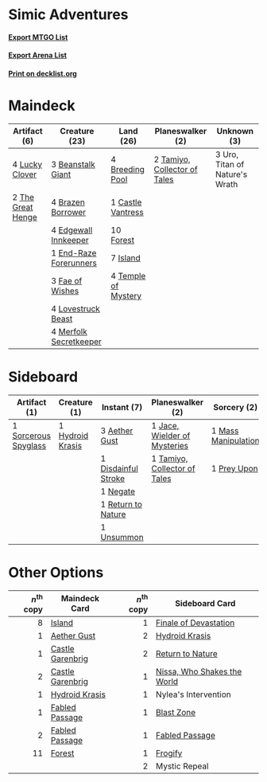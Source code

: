 # Simic Adventures

#### [Export MTGO List](../collection/Simic%20Adventures/Simic%20Adventures.txt)
#### [Export Arena List](../collection/Simic%20Adventures/Simic%20Adventures_arena.txt)
#### [Print on decklist.org](http://decklist.org/?deckmain=3%09Beanstalk%20Giant%0A4%09Brazen%20Borrower%0A4%09Breeding%20Pool%0A1%09Castle%20Vantress%0A4%09Edgewall%20Innkeeper%0A1%09End-Raze%20Forerunners%0A3%09Fae%20of%20Wishes%0A10%09Forest%0A7%09Island%0A4%09Lovestruck%20Beast%0A4%09Lucky%20Clover%0A4%09Merfolk%20Secretkeeper%0A2%09Tamiyo,%20Collector%20of%20Tales%0A4%09Temple%20of%20Mystery%0A2%09The%20Great%20Henge%0A3%09Uro,%20Titan%20of%20Nature's%20Wrath&deckside=3%09Aether%20Gust%0A1%09Disdainful%20Stroke%0A1%09Hydroid%20Krasis%0A1%09Jace,%20Wielder%20of%20Mysteries%0A1%09Mass%20Manipulation%0A1%09Mystic%20Repeal%0A1%09Negate%0A1%09Prey%20Upon%0A1%09Return%20to%20Nature%0A1%09Shadowspear%0A1%09Sorcerous%20Spyglass%0A1%09Tamiyo,%20Collector%20of%20Tales%0A1%09Unsummon)
# Maindeck

|                                        Artifact (6)                                        |                                          Creature (23)                                          |                                          Land (26)                                           |                                           Planeswalker (2)                                            |         Unknown (3)          |
|--------------------------------------------------------------------------------------------|-------------------------------------------------------------------------------------------------|----------------------------------------------------------------------------------------------|-------------------------------------------------------------------------------------------------------|------------------------------|
|4 [Lucky Clover](http://gatherer.wizards.com/Pages/Card/Details.aspx?multiverseid=473188)   |3 [Beanstalk Giant](http://gatherer.wizards.com/Pages/Card/Details.aspx?multiverseid=473111)     |4 [Breeding Pool](http://gatherer.wizards.com/Pages/Card/Details.aspx?multiverseid=97088)     |2 [Tamiyo, Collector of Tales](http://gatherer.wizards.com/Pages/Card/Details.aspx?multiverseid=461147)|3 Uro, Titan of Nature's Wrath|
|2 [The Great Henge](http://gatherer.wizards.com/Pages/Card/Details.aspx?multiverseid=473123)|4 [Brazen Borrower](http://gatherer.wizards.com/Pages/Card/Details.aspx?multiverseid=473001)     |1 [Castle Vantress](http://gatherer.wizards.com/Pages/Card/Details.aspx?multiverseid=473204)  |                                                                                                       |                              |
|                                                                                            |4 [Edgewall Innkeeper](http://gatherer.wizards.com/Pages/Card/Details.aspx?multiverseid=473113)  |10 [Forest](http://gatherer.wizards.com/Pages/Card/Details.aspx?multiverseid=439860)          |                                                                                                       |                              |
|                                                                                            |1 [End-Raze Forerunners](http://gatherer.wizards.com/Pages/Card/Details.aspx?multiverseid=457268)|7 [Island](http://gatherer.wizards.com/Pages/Card/Details.aspx?multiverseid=439857)           |                                                                                                       |                              |
|                                                                                            |3 [Fae of Wishes](http://gatherer.wizards.com/Pages/Card/Details.aspx?multiverseid=473006)       |4 [Temple of Mystery](http://gatherer.wizards.com/Pages/Card/Details.aspx?multiverseid=373571)|                                                                                                       |                              |
|                                                                                            |4 [Lovestruck Beast](http://gatherer.wizards.com/Pages/Card/Details.aspx?multiverseid=473127)    |                                                                                              |                                                                                                       |                              |
|                                                                                            |4 [Merfolk Secretkeeper](http://gatherer.wizards.com/Pages/Card/Details.aspx?multiverseid=473015)|                                                                                              |                                                                                                       |                              |


# Sideboard

|                                         Artifact (1)                                          |                                       Creature (1)                                        |                                         Instant (7)                                          |                                           Planeswalker (2)                                            |                                         Sorcery (2)                                          |  Unknown (2)  |
|-----------------------------------------------------------------------------------------------|-------------------------------------------------------------------------------------------|----------------------------------------------------------------------------------------------|-------------------------------------------------------------------------------------------------------|----------------------------------------------------------------------------------------------|---------------|
|1 [Sorcerous Spyglass](http://gatherer.wizards.com/Pages/Card/Details.aspx?multiverseid=435407)|1 [Hydroid Krasis](http://gatherer.wizards.com/Pages/Card/Details.aspx?multiverseid=457327)|3 [Aether Gust](http://gatherer.wizards.com/Pages/Card/Details.aspx?multiverseid=466796)      |1 [Jace, Wielder of Mysteries](http://gatherer.wizards.com/Pages/Card/Details.aspx?multiverseid=460981)|1 [Mass Manipulation](http://gatherer.wizards.com/Pages/Card/Details.aspx?multiverseid=457186)|1 Mystic Repeal|
|                                                                                               |                                                                                           |1 [Disdainful Stroke](http://gatherer.wizards.com/Pages/Card/Details.aspx?multiverseid=420705)|1 [Tamiyo, Collector of Tales](http://gatherer.wizards.com/Pages/Card/Details.aspx?multiverseid=461147)|1 [Prey Upon](http://gatherer.wizards.com/Pages/Card/Details.aspx?multiverseid=423787)        |1 Shadowspear  |
|                                                                                               |                                                                                           |1 [Negate](http://gatherer.wizards.com/Pages/Card/Details.aspx?multiverseid=423707)           |                                                                                                       |                                                                                              |               |
|                                                                                               |                                                                                           |1 [Return to Nature](http://gatherer.wizards.com/Pages/Card/Details.aspx?multiverseid=461102) |                                                                                                       |                                                                                              |               |
|                                                                                               |                                                                                           |1 [Unsummon](http://gatherer.wizards.com/Pages/Card/Details.aspx?multiverseid=136218)         |                                                                                                       |                                                                                              |               |


# Other Options

|*n*<sup>th</sup> copy|                                       Maindeck Card                                       |*n*<sup>th</sup> copy|                                            Sideboard Card                                            |
|--------------------:|-------------------------------------------------------------------------------------------|--------------------:|------------------------------------------------------------------------------------------------------|
|                    8|[Island](http://gatherer.wizards.com/Pages/Card/Details.aspx?multiverseid=439857)          |                    1|[Finale of Devastation](http://gatherer.wizards.com/Pages/Card/Details.aspx?multiverseid=461087)      |
|                    1|[Aether Gust](http://gatherer.wizards.com/Pages/Card/Details.aspx?multiverseid=466796)     |                    2|[Hydroid Krasis](http://gatherer.wizards.com/Pages/Card/Details.aspx?multiverseid=457327)             |
|                    1|[Castle Garenbrig](http://gatherer.wizards.com/Pages/Card/Details.aspx?multiverseid=473202)|                    2|[Return to Nature](http://gatherer.wizards.com/Pages/Card/Details.aspx?multiverseid=461102)           |
|                    2|[Castle Garenbrig](http://gatherer.wizards.com/Pages/Card/Details.aspx?multiverseid=473202)|                    1|[Nissa, Who Shakes the World](http://gatherer.wizards.com/Pages/Card/Details.aspx?multiverseid=461096)|
|                    1|[Hydroid Krasis](http://gatherer.wizards.com/Pages/Card/Details.aspx?multiverseid=457327)  |                    1|Nylea's Intervention                                                                                  |
|                    1|[Fabled Passage](http://gatherer.wizards.com/Pages/Card/Details.aspx?multiverseid=473206)  |                    1|[Blast Zone](http://gatherer.wizards.com/Pages/Card/Details.aspx?multiverseid=461171)                 |
|                    2|[Fabled Passage](http://gatherer.wizards.com/Pages/Card/Details.aspx?multiverseid=473206)  |                    1|[Fabled Passage](http://gatherer.wizards.com/Pages/Card/Details.aspx?multiverseid=473206)             |
|                   11|[Forest](http://gatherer.wizards.com/Pages/Card/Details.aspx?multiverseid=439860)          |                    1|[Frogify](http://gatherer.wizards.com/Pages/Card/Details.aspx?multiverseid=473009)                    |
|                     |                                                                                           |                    2|Mystic Repeal                                                                                         |

